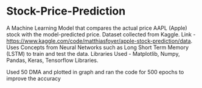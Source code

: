 # Stock-Price-Prediction

A Machine Learning Model that compares the actual price AAPL (Apple) stock with the model-predicted price.
Dataset collected from Kaggle. Link - https://www.kaggle.com/code/matthiasfoyer/apple-stock-prediction/data.
Uses Concepts from Neural Networks such as Long Short Term Memory (LSTM) to train and test the data.
Libraries Used - Matplotlib, Numpy, Pandas, Keras, Tensorflow Libraries.

Used 50 DMA and plotted in graph and ran the code for 500 epochs to improve the accuracy
